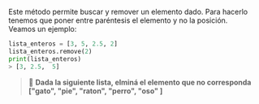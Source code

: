 Este método permite buscar y remover un elemento dado. Para hacerlo tenemos que poner entre paréntesis el elemento y no la posición.  
Veamos un ejemplo:

``` python
lista_enteros = [3, 5, 2.5, 2]
lista_enteros.remove(2)
print(lista_enteros)
> [3, 2.5,  5]
``` 

> :memo: **Dada la siguiente lista, elminá el elemento que no corresponda**<br>
**["gato", "pie", "raton", "perro", "oso" ]**